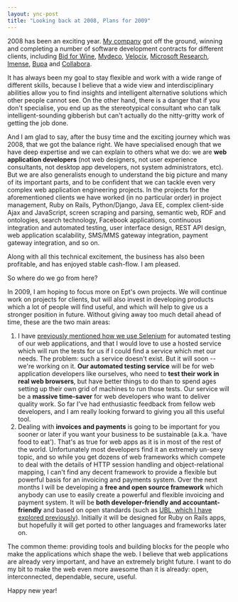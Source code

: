 ```yaml
---
layout: ync-post
title: "Looking back at 2008, Plans for 2009"
---
```


2008 has been an exciting year.
[My company](http://www.eptcomputing.com/) got off the ground, winning and completing a number of
software development contracts for different clients, including
[Bid for Wine](http://www.bidforwine.co.uk/),
[Mydeco](http://mydeco.com/), [Velocix](http://velocix.com/),
[Microsoft Research](http://research.microsoft.com/en-us/labs/cambridge/),
[Imense](http://imense.com/),
[Bupa](http://www.bupa.co.uk/) and
[Collabora](http://collabora.co.uk/).

It has always been my goal to stay flexible and work with a
wide range of different skills, because I believe that a wide view and interdisciplinary abilities
allow you to find insights and intelligent alternative solutions which other people cannot see. On
the other hand, there is a danger that if you don't specialise, you end up as the stereotypical
consultant who can talk intelligent-sounding gibberish but can't actually do the nitty-gritty work
of getting the job done.

And I am glad to say, after the busy time and the exciting journey which
was 2008, that we got the balance right. We have specialised enough that we have deep expertise and
we can explain to others what we do: we are **web application developers** (not web designers, not
user experience consultants, not desktop app developers, not system administrators, etc). But we are
also generalists enough to understand the big picture and many of its important parts, and to be
confident that we can tackle even very complex web application engineering projects. In the projects
for the aforementioned clients we have worked (in no particular order) in project management, Ruby
on Rails, Python/Django, Java EE, complex client-side Ajax and JavaScript, screen scraping and
parsing, semantic web, RDF and ontologies, search technology, Facebook applications, continuous
integration and automated testing, user interface design, REST API design, web application
scalability, SMS/MMS gateway integration, payment gateway integration, and so on.

Along with all this technical excitement, the business has also been profitable, and has enjoyed
stable cash-flow. I am pleased.

So where do we go from here?

In 2009, I am hoping to focus more on Ept's own
projects. We will continue work on projects for clients, but will also invest in developing products
which a lot of people will find useful, and which will help to give us a stronger position in
future. Without giving away too much detail ahead of time, these are the two main
areas:

1. I have
[previously mentioned how we use Selenium](/2008/09/27/selenium-automated-testing-web-applications.html)
for automated testing of our web applications, and that I would love to use a hosted service which
will run the tests for us if I could find a service which met our needs. The problem: such a service
doesn't exist. But it will soon -- we're working on it. **Our automated testing service** will be
for web application developers like ourselves, who need to **test their work in real web browsers**,
but have better things to do than to spend ages setting up their own grid of machines to run those
tests. Our service will be a **massive time-saver** for web developers who want to deliver quality
work. So far I've had enthusiastic feedback from fellow web developers, and I am really looking
forward to giving you all this useful tool.
2. Dealing with **invoices and payments** is going to be important for you sooner or
later if you want your business to be sustainable (a.k.a. 'have food to eat'). That's as true for
web apps as it is in most of the rest of the world. Unfortunately most developers find it an
extremely un-sexy topic, and so while you get dozens of web frameworks which compete to deal with
the details of HTTP session handling and object-relational mapping, I can't find any decent
framework to provide a flexible but powerful basis for an invoicing and payments system. Over the
next months I will be developing a **free and open source framework** which anybody can use to
easily create a powerful and flexible invoicing and payment system. It will be **both
developer-friendly and accountant-friendly** and based on open standards (such as
[UBL, which I have explored previously](/2008/11/10/the-most-boring-topic-in-the-world-except-for-the-terry-pratchett-references.html)).
Initially it will be designed for Ruby on Rails apps, but hopefully it will get ported to other
languages and frameworks later on.


The common theme: providing tools and building blocks
for the people who make the applications which shape the web. I believe that web applications are
already very important, and have an extremely bright future. I want to do my bit to make the web
even more awesome than it is already: open, interconnected, dependable, secure, useful.

Happy new year!
